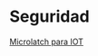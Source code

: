 # Seguridad

[Microlatch para IOT](http://www.elladodelmal.com/2017/11/micro-latch-como-programarlo-para.html)
